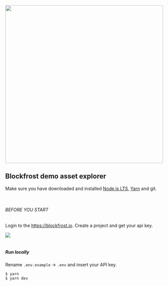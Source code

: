 <img src="https://blockfrost.io/images/logo.svg" width="500">
<br>

## Blockfrost demo asset explorer

Make sure you have downloaded and installed [Node.js LTS](https://nodejs.org/en/download/), [Yarn](https://yarnpkg.com/lang/en/docs/install/) and git.

<br/>

###### BEFORE YOU START

Login to the https://blockfrost.io. Create a project and get your api key.

<img src="https://github.com/blockfrost/blockfrost-js/raw/master/public/screen.png">
<br/>
<br/>

##### Run locally

Rename `.env.example` → `.env` and insert your API key.

```
$ yarn
$ yarn dev
```

